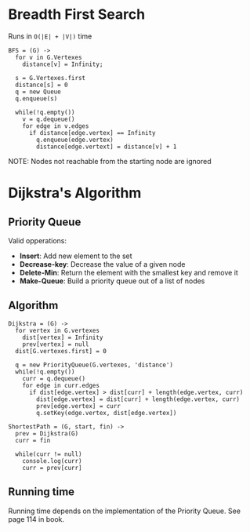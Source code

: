 # Breadth First Search

Runs in `O(|E| + |V|)` time

    BFS = (G) ->
      for v in G.Vertexes
        distance[v] = Infinity;

      s = G.Vertexes.first
      distance[s] = 0
      q = new Queue
      q.enqueue(s)

      while(!q.empty())
        v = q.dequeue()
        for edge in v.edges
          if distance[edge.vertex] == Infinity
            q.enqueue(edge.vertex)
            distance[edge.vertext] = distance[v] + 1

NOTE: Nodes not reachable from the starting node are ignored

# Dijkstra's Algorithm

## Priority Queue

Valid opperations:

 - __Insert__: Add new element to the set
 - __Decrease-key__: Decrease the value of a given node
 - __Delete-Min__: Return the element with the smallest key and remove it
 - __Make-Queue__: Build a priority queue out of a list of nodes

## Algorithm

    Dijkstra = (G) ->
      for vertex in G.vertexes
        dist[vertex] = Infinity
        prev[vertex] = null
      dist[G.vertexes.first] = 0

      q = new PriorityQueue(G.vertexes, 'distance')
      while(!q.empty())
        curr = q.dequeue()
        for edge in curr.edges
          if dist[edge.vertex] > dist[curr] + length(edge.vertex, curr)
            dist[edge.vertex] = dist[curr] + length(edge.vertex, curr)
            prev[edge.vertex] = curr
            q.setKey(edge.vertex, dist[edge.vertex])

    ShortestPath = (G, start, fin) ->
      prev = Dijkstra(G)
      curr = fin

      while(curr != null)
        console.log(curr)
        curr = prev[curr]

## Running time

Running time depends on the implementation of the Priority Queue. See page 114
in book.
